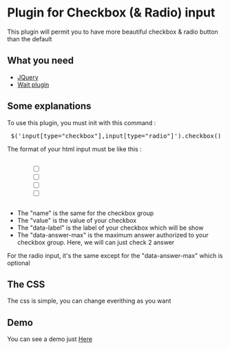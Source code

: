 Plugin for Checkbox (& Radio) input
===============

<p> This plugin will permit you to have more beautiful checkbox & radio button than the default </p>

<h2> What you need </h2>
<ul>
	<li> <a href="http://jquery.com/"> JQuery </a> </li>
	<li> <a href="https://github.com/kookii/wait-plugin-js"> Wait plugin </a> </li>
</ul>


<h2> Some explanations </h2>
<p> To use this plugin, you must init with this command :  </p>
<pre> $('input[type="checkbox"],input[type="radio"]').checkbox() </pre>

<p> The format of your html input must be like this : </p>
<div class="highlight">
	<code>
		<input type="checkbox" name="check" value = "test"  data-label = "Ma reponse" data-answer-max="2"/>
		<input type="checkbox" name="check" value = "test-2" data-label = "Ma reponse 2" data-answer-max="2"/>
		<input type="checkbox" name="check" value = "test-3" data-label = "Ma reponse 3" data-answer-max="2"/>
		<input type="checkbox" name="check" value = "test-4" data-label = "Ma reponse 4" data-answer-max="2"/>
	</code> 
</div>
<ul>
	<li> The "name" is the same for the checkbox group </li>
	<li> The "value" is the value of your checkbox </li>
	<li> The "data-label" is the label of your checkbox which will be show </li>
	<li> The "data-answer-max" is the maximum answer authorized to your checkbox group. Here, we will can just check 2 answer </li>
</ul>

<p> For the radio input, it's the same except for the "data-answer-max" which is optional </p>

<h2> The CSS </h2>
<p> The css is simple, you can change everithing as you want </p>

<h2> Demo </h2>
<p> You can see a demo just <a href="http://demo.lemalesaint.fr/checkbox_plugin/demo/"> Here </a> </p>